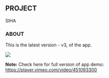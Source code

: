## PROJECT

SIHA

### ABOUT

This is the latest version - v3, of the app.


<img src='https://media.giphy.com/media/ZaX9Eutm0t1xtp91uM/giphy.gif'>


**Note:** Check here for full version of app demo: https://player.vimeo.com/video/451093300 




